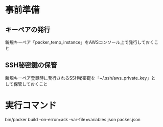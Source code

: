 # 事前準備

## キーペアの発行
新規キーペア「packer_temp_instance」をAWSコンソール上で発行しておくこと

## SSH秘密鍵の保管
新規キーペア登録時に発行されるSSH秘密鍵を「~/.ssh/aws_private_key」として保管しておくこと

# 実行コマンド
bin/packer build -on-error=ask -var-file=variables.json packer.json